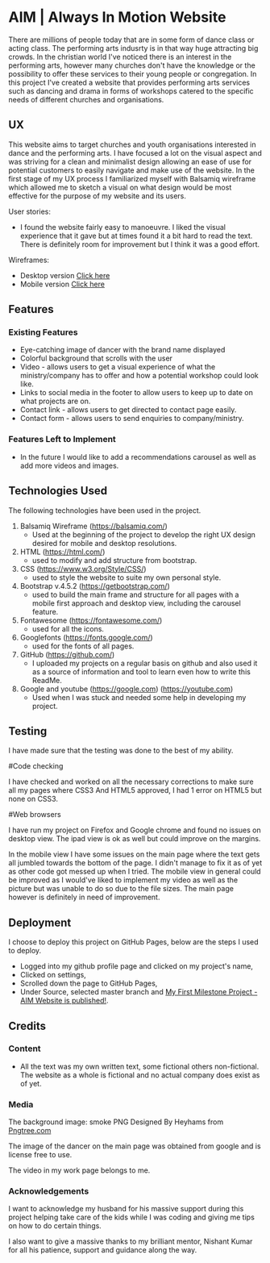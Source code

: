 # AIM | Always In Motion Website

There are millions of people today that are in some form of dance class or acting class. The performing arts indusrty is in that way huge attracting big crowds. In the christian world I've noticed there is an interest in the performing arts, however many churches don't have the knowledge or the possibility to offer these services to their young people or congregation. In this project I've created a website that provides performing arts services such as dancing and drama in forms of workshops catered to the specific needs of different churches and organisations. 
 
## UX
 
This website aims to target churches and youth organisations interested in dance and the performing arts. I have focused a lot on the visual aspect and was striving for a clean and minimalist design allowing an ease of use for potential customers to easily navigate and make use of the website. In the first stage of my UX process I familiarized myself with Balsamiq wireframe which allowed me to sketch a visual on what design would be most effective for the purpose of my website and its users.  

User stories:
- I found the website fairly easy to manoeuvre. I liked the visual experience that it gave but at times found it a bit hard to read the text. There is definitely room for improvement but I think it was a good effort.

Wireframes:
- Desktop version <a href="./assets/wireframes/desktop">Click here</a>
- Mobile version <a href="../wireframes/mobile">Click here</a>

## Features

### Existing Features
- Eye-catching image of dancer with the brand name displayed 
- Colorful background that scrolls with the user 
- Video - allows users to get a visual experience of what the ministry/company has to offer and how a potential workshop could look like. 
- Links to social media in the footer to allow users to keep up to date on what projects are on.
- Contact link - allows users to get directed to contact page easily. 
- Contact form - allows users to send enquiries to company/ministry. 

### Features Left to Implement
- In the future I would like to add a recommendations carousel as well as add more videos and images.

## Technologies Used

The following technologies have been used in the project.

1. Balsamiq Wireframe (https://balsamiq.com/)
    - Used at the beginning of the project to develop the right UX design desired for mobile and desktop resolutions.
2. HTML (https://html.com/)
    - used to modify and add structure from bootstrap.
3. CSS (https://www.w3.org/Style/CSS/)
    - used to style the website to suite my own personal style.
4. Bootstrap v.4.5.2 (https://getbootstrap.com/) 
    - used to build the main frame and structure for all pages with a mobile first approach and desktop view, including the carousel feature.
5. Fontawesome (https://fontawesome.com/)
    - used for all the icons.
6. Googlefonts (https://fonts.google.com/)
    - used for the fonts of all pages.
7. GitHub (https://github.com/)
    - I uploaded my projects on a regular basis on github and also used it as a source of information and tool to learn even how to write this ReadMe.
8. Google and youtube (https://google.com) (https://youtube.com)
    - Used when I was stuck and needed some help in developing my project.

## Testing

I have made sure that the testing was done to the best of my ability. 

#Code checking

I have checked and worked on all the necessary corrections to make sure all my pages where CSS3 And HTML5 approved, I had 1 error on HTML5 but none on CSS3. 

#Web browsers

I have run my project on Firefox and Google chrome and found no issues on desktop view. The ipad view is ok as well but could improve on the margins. 

In the mobile view I have some issues on the main page where the text gets all jumbled towards the bottom of the page. I didn't manage to fix it as of yet as other code got messed up when I tried. The mobile view in general could be improved as I would've liked to implement my video as well as the picture but was unable to do so due to the file sizes. The main page however is definitely in need of improvement.

## Deployment

I choose to deploy this project on GitHub Pages, below are the steps I used to deploy.

- Logged into my github profile page and clicked on my project's name,
- Clicked on settings,
- Scrolled down the page to GitHub Pages,
- Under Source, selected master branch and  <a href="https://jesshperez.github.io/AIM-Website/">My First Milestone Project -AIM Website is published!</a>.


## Credits

### Content
- All the text was my own written text, some fictional others non-fictional. The website as a whole is fictional and no actual company does exist as of yet.

### Media

The background image: smoke PNG Designed By Heyhams from <a href="https://pngtree.com/">Pngtree.com</a> 

The image of the dancer on the main page was obtained from google and is license free to use.

The video in my work page belongs to me. 

### Acknowledgements

I want to acknowledge my husband for his massive support during this project helping take care of the kids while I was coding and giving me tips on how to do certain things.

I also want to give a massive thanks to my brilliant mentor, Nishant Kumar for all his patience, support and guidance along the way.

